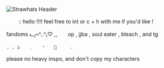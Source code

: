 ![Strawhats Header](https://github.com/user-attachments/assets/17893c51-540b-41a1-89dc-584b0c0dfc8f)

　　 :: hello !!!! feel free to int or c + h with me if you'd like !

fandoms ᓚ₍⑅^..^₎♡ ,,　　op , jjba , soul eater , bleach , and tg
　　
		
	◞ ◟ 𑁬　　﹒　　❛　　🍏　　　𓂂

please no heavy inspo, and don't copy my characters
